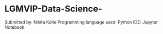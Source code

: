 # LGMVIP-Data-Science-
Submitted by: Nikita Kolte
Programming language used: Python
IDE: Jupyter Notebook
